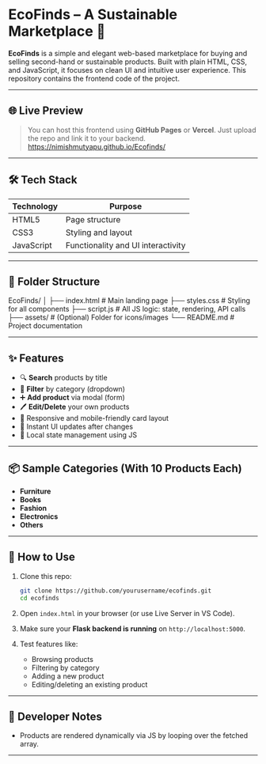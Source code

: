 
# EcoFinds – A Sustainable Marketplace 🌱

**EcoFinds** is a simple and elegant web-based marketplace for buying and selling second-hand or sustainable products. Built with plain HTML, CSS, and JavaScript, it focuses on clean UI and intuitive user experience. This repository contains the frontend code of the project.

---

## 🌐 Live Preview

> You can host this frontend using **GitHub Pages** or **Vercel**. Just upload the repo and link it to your backend.
  https://nimishmutyapu.github.io/Ecofinds/

---

## 🛠️ Tech Stack

| Technology | Purpose                            |
|------------|------------------------------------|
| HTML5      | Page structure                     |
| CSS3       | Styling and layout                 |
| JavaScript | Functionality and UI interactivity |

---

## 📁 Folder Structure

EcoFinds/
│
├── index.html              # Main landing page
├── styles.css              # Styling for all components
├── script.js               # All JS logic: state, rendering, API calls
├── assets/                 # (Optional) Folder for icons/images
└── README.md               # Project documentation

---

## ✨ Features

* 🔍 **Search** products by title
* 🎯 **Filter** by category (dropdown)
* ➕ **Add product** via modal (form)
* 🖊️ **Edit/Delete** your own products
* 🎨 Responsive and mobile-friendly card layout
* 🔁 Instant UI updates after changes
* 🧠 Local state management using JS

---

## 📦 Sample Categories (With 10 Products Each)

* **Furniture**
* **Books**
* **Fashion**
* **Electronics**
* **Others**

---

## 🔧 How to Use

1. Clone this repo:

   ```bash
   git clone https://github.com/yourusername/ecofinds.git
   cd ecofinds
   ```

2. Open `index.html` in your browser (or use Live Server in VS Code).

3. Make sure your **Flask backend is running** on `http://localhost:5000`.

4. Test features like:

   * Browsing products
   * Filtering by category
   * Adding a new product
   * Editing/deleting an existing product

---

## 🧠 Developer Notes

* Products are rendered dynamically via JS by looping over the fetched array.

---

